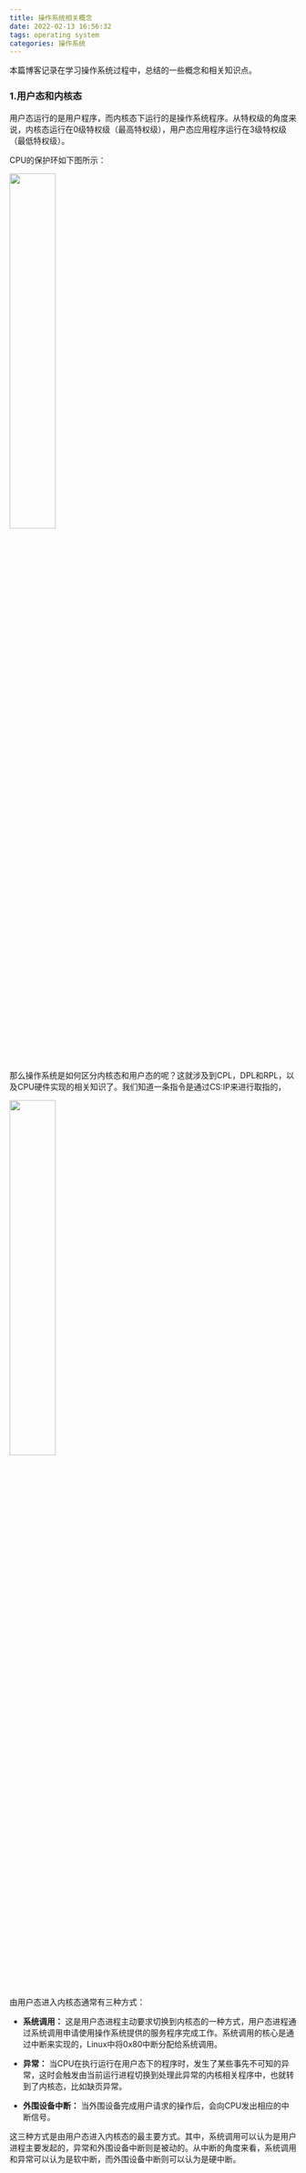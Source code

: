 ```yaml
---
title: 操作系统相关概念
date: 2022-02-13 16:56:32
tags: operating system
categories: 操作系统
---
```


本篇博客记录在学习操作系统过程中，总结的一些概念和相关知识点。

<!--more-->

### 1.用户态和内核态

用户态运行的是用户程序，而内核态下运行的是操作系统程序。从特权级的角度来说，内核态运行在0级特权级（最高特权级），用户态应用程序运行在3级特权级（最低特权级）。

CPU的保护环如下图所示：

<img src="https://jxliu-picbed.oss-cn-shanghai.aliyuncs.com//img/20220215225710-2022-02-15.png" width="40%">

那么操作系统是如何区分内核态和用户态的呢？这就涉及到CPL，DPL和RPL，以及CPU硬件实现的相关知识了。我们知道一条指令是通过CS:IP来进行取指的，

<img src="https://jxliu-picbed.oss-cn-shanghai.aliyuncs.com//img/20220213165004-2022-02-13.png" width="40%">

由用户态进入内核态通常有三种方式：

- **系统调用：** 这是用户态进程主动要求切换到内核态的一种方式，用户态进程通过系统调用申请使用操作系统提供的服务程序完成工作。系统调用的核心是通过中断来实现的，Linux中将0x80中断分配给系统调用。

- **异常：** 当CPU在执行运行在用户态下的程序时，发生了某些事先不可知的异常，这时会触发由当前运行进程切换到处理此异常的内核相关程序中，也就转到了内核态，比如缺页异常。

- **外围设备中断：** 当外围设备完成用户请求的操作后，会向CPU发出相应的中断信号。

这三种方式是由用户态进入内核态的最主要方式。其中，系统调用可以认为是用户进程主要发起的，异常和外围设备中断则是被动的。从中断的角度来看，系统调用和异常可以认为是软中断，而外围设备中断则可以认为是硬中断。